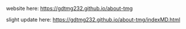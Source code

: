 website here: https://gdtmg232.github.io/about-tmg

slight update here: https://gdtmg232.github.io/about-tmg/indexMD.html
